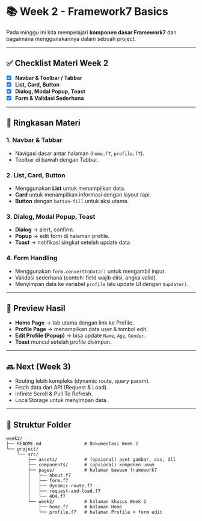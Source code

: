 # 📚 Week 2 - Framework7 Basics

Pada minggu ini kita mempelajari **komponen dasar Framework7** dan bagaimana menggunakannya dalam sebuah project.

---

## ✅ Checklist Materi Week 2

- [x] **Navbar & Toolbar / Tabbar**
- [x] **List, Card, Button**
- [x] **Dialog, Modal Popup, Toast**
- [x] **Form & Validasi Sederhana**

---

## 📌 Ringkasan Materi

### 1. Navbar & Tabbar
- Navigasi dasar antar halaman (`home.f7`, `profile.f7`).
- Toolbar di bawah dengan Tabbar.

### 2. List, Card, Button
- Menggunakan **List** untuk menampilkan data.
- **Card** untuk menampilkan informasi dengan layout rapi.
- **Button** dengan `button-fill` untuk aksi utama.

### 3. Dialog, Modal Popup, Toast
- **Dialog** → alert, confirm.
- **Popup** → edit form di halaman profile.
- **Toast** → notifikasi singkat setelah update data.

### 4. Form Handling
- Menggunakan `form.convertToData()` untuk mengambil input.
- Validasi sederhana (contoh: field wajib diisi, angka valid).
- Menyimpan data ke variabel `profile` lalu update UI dengan `$update()`.

---

## 🚀 Preview Hasil

- **Home Page** → tab utama dengan link ke Profile.
- **Profile Page** → menampilkan data user & tombol edit.
- **Edit Profile (Popup)** → bisa update `Name`, `Age`, `Gender`.
- **Toast** muncul setelah profile disimpan.

---

## 🔜 Next (Week 3)
- Routing lebih kompleks (dynamic route, query param).
- Fetch data dari API (Request & Load).
- Infinite Scroll & Pull To Refresh.
- LocalStorage untuk menyimpan data.

---

## 📂 Struktur Folder
```
week2/  
├── README.md                # Dokumentasi Week 2  
└── project/  
    └── src/  
        ├── assets/          # (opsional) aset gambar, css, dll  
        ├── components/      # (opsional) komponen umum  
        ├── pages/           # halaman bawaan framework7  
        │   ├── about.f7  
        │   ├── form.f7  
        │   ├── dynamic-route.f7  
        │   ├── request-and-load.f7  
        │   └── 404.f7  
        └── week2/           # halaman khusus Week 2  
            ├── home.f7      # halaman Home  
            └── profile.f7   # halaman Profile + form edit  
```